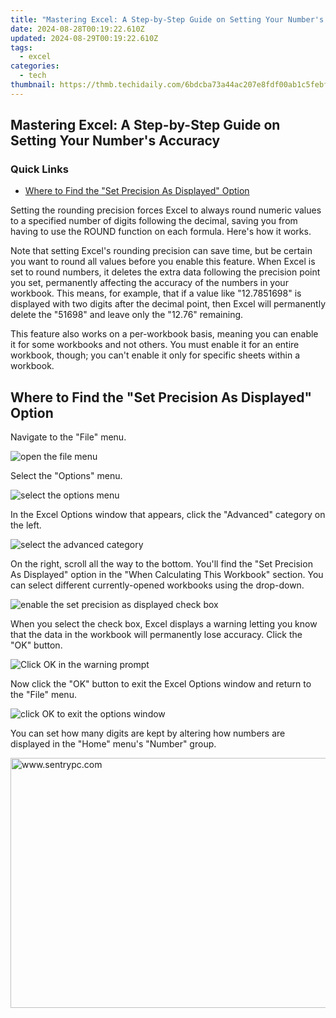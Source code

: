 ```yaml
---
title: "Mastering Excel: A Step-by-Step Guide on Setting Your Number's Accuracy"
date: 2024-08-28T00:19:22.610Z
updated: 2024-08-29T00:19:22.610Z
tags:
  - excel
categories:
  - tech
thumbnail: https://thmb.techidaily.com/6bdcba73a44ac207e8fdf00ab1c5febff71a5d180b14959fd7d55488ff318cda.jpg
---
```


## Mastering Excel: A Step-by-Step Guide on Setting Your Number's Accuracy

### Quick Links

* [Where to Find the "Set Precision As Displayed" Option](https://review-topics.techidaily.com/how-to-use-device-manager-to-reinstall-drivers-in-windows-7-by-drivereasy-guide/)

 Setting the rounding precision forces Excel to always round numeric values to a specified number of digits following the decimal, saving you from having to use the ROUND function on each formula. Here's how it works.

 Note that setting Excel's rounding precision can save time, but be certain you want to round all values before you enable this feature. When Excel is set to round numbers, it deletes the extra data following the precision point you set, permanently affecting the accuracy of the numbers in your workbook. This means, for example, that if a value like "12.7851698" is displayed with two digits after the decimal point, then Excel will permanently delete the "51698" and leave only the "12.76" remaining.

 This feature also works on a per-workbook basis, meaning you can enable it for some workbooks and not others. You must enable it for an entire workbook, though; you can't enable it only for specific sheets within a workbook.

##  Where to Find the "Set Precision As Displayed" Option

 Navigate to the "File" menu.

![open the file menu](https://static1.howtogeekimages.com/wordpress/wp-content/uploads/2019/01/excel-set-precision-01.png) 

 Select the "Options" menu.

![select the options menu](https://static1.howtogeekimages.com/wordpress/wp-content/uploads/2019/01/excel-set-precision-02.png) 

 In the Excel Options window that appears, click the "Advanced" category on the left.

![select the advanced category](https://static1.howtogeekimages.com/wordpress/wp-content/uploads/2019/01/excel-set-precision-03-1.png) 

 On the right, scroll all the way to the bottom. You'll find the "Set Precision As Displayed" option in the "When Calculating This Workbook" section. You can select different currently-opened workbooks using the drop-down.

![enable the set precision as displayed check box](https://static1.howtogeekimages.com/wordpress/wp-content/uploads/2019/01/excel-set-precision-04-1.png) 

 When you select the check box, Excel displays a warning letting you know that the data in the workbook will permanently lose accuracy. Click the "OK" button.

![Click OK in the warning prompt](https://static1.howtogeekimages.com/wordpress/wp-content/uploads/2019/01/excel-set-precision-05-1.png) 

 Now click the "OK" button to exit the Excel Options window and return to the "File" menu.

![click OK to exit the options window](https://static1.howtogeekimages.com/wordpress/wp-content/uploads/2019/01/excel-set-precision-06-1.png) 

 You can set how many digits are kept by altering how numbers are displayed in the "Home" menu's "Number" group.

<ins class="adsbygoogle"
     style="display:block"
     data-ad-format="autorelaxed"
     data-ad-client="ca-pub-7571918770474297"
     data-ad-slot="1223367746"></ins>



<ins class="adsbygoogle"
     style="display:block"
     data-ad-client="ca-pub-7571918770474297"
     data-ad-slot="8358498916"
     data-ad-format="auto"
     data-full-width-responsive="true"></ins>



<!-- affiliate ads begin -->
<a href="https://sentrypc.7eer.net/c/5597632/398453/3022" target="_top" id="398453"><img src="//a.impactradius-go.com/display-ad/3022-398453" border="0" alt="www.sentrypc.com" width="580" height="400"/></a><img height="0" width="0" src="https://sentrypc.7eer.net/i/5597632/398453/3022" style="position:absolute;visibility:hidden;" border="0" />
<!-- affiliate ads end -->